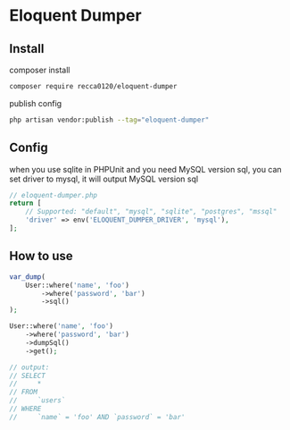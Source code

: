 # Eloquent Dumper

## Install

composer install
```bash
composer require recca0120/eloquent-dumper
```

publish config
```bash
php artisan vendor:publish --tag="eloquent-dumper"
```

## Config

when you use sqlite in PHPUnit and you need MySQL version sql, you can set driver to mysql, it will output MySQL version sql

```php
// eloquent-dumper.php
return [
    // Supported: "default", "mysql", "sqlite", "postgres", "mssql"
    'driver' => env('ELOQUENT_DUMPER_DRIVER', 'mysql'),
];
```
## How to use

```php
var_dump(
    User::where('name', 'foo')
        ->where('password', 'bar')
        ->sql()
);

User::where('name', 'foo')
    ->where('password', 'bar')
    ->dumpSql()
    ->get();

// output:
// SELECT
//     *
// FROM
//     `users`
// WHERE
//     `name` = 'foo' AND `password` = 'bar'
```
